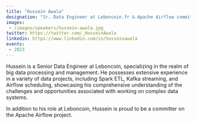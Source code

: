 ```yaml
---
title: "Hussein Awala"
designation: "Sr. Data Engineer at Leboncoin.fr & Apache Airflow committer"
images:
 - /images/speakers/hussein-awala.jpg
twitter: https://twitter.com/_HusseinAwala
linkedin: https://www.linkedin.com/in/husseinawala
events:
 - 2023
---
```


Hussein is a Senior Data Engineer at Leboncoin, specializing in the realm of big data processing and management. He possesses extensive experience in a variety of data projects, including Spark ETL, Kafka streaming, and Airflow scheduling, showcasing his comprehensive understanding of the challenges and opportunities associated with working on complex data systems.



In addition to his role at Leboncoin, Hussein is proud to be a committer on the Apache Airflow project.